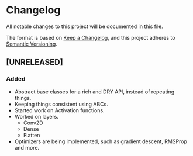 # Changelog

All notable changes to this project will be documented in this file.

The format is based on [Keep a Changelog](https://keepachangelog.com/en/1.0.0/),
and this project adheres to [Semantic Versioning](https://semver.org/spec/v2.0.0.html).


## [UNRELEASED]

### Added

- Abstract base classes for a rich and DRY API, instead of repeating things.
- Keeping things consistent using ABCs.
- Started work on Activation functions.
- Worked on layers.
  - Conv2D
  - Dense
  - Flatten
- Optimizers are being implemented, such as gradient descent, RMSProp and more.    
